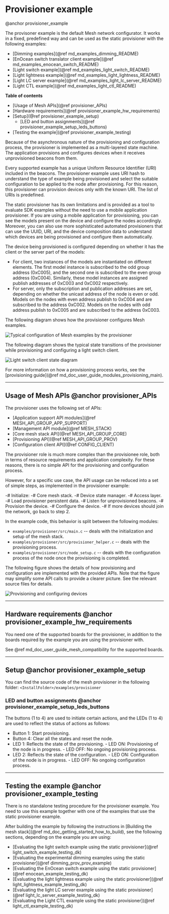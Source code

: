 # Provisioner example
@anchor provisioner_example

The provisoner example is the default Mesh network configurator.
It works in a fixed, predefined way and can be used as the static provisioner with the following examples:
- [Dimming examples](@ref md_examples_dimming_README)
- [EnOcean switch translator client example](@ref md_examples_enocean_switch_README)
- [Light switch example](@ref md_examples_light_switch_README)
- [Light lightness example](@ref md_examples_light_lightness_README)
- [Light LC server example](@ref md_examples_light_lc_server_README)
- [Light CTL example](@ref md_examples_light_ctl_README)


**Table of contents**
- [Usage of Mesh APIs](@ref provisioner_APIs)
- [Hardware requirements](@ref provisioner_example_hw_requirements)
- [Setup](@ref provisioner_example_setup)
    - [LED and button assignments](@ref provisioner_example_setup_leds_buttons)
- [Testing the example](@ref provisioner_example_testing)

Because of the asynchronous nature of the provisioning and configuration process, the provisioner is implemented as a multi-layered state machine.
The application provisions and configures devices when it receives unprovisioned beacons from them.

Every supported example has a unique Uniform Resource Identifier (URI) included in the beacons.
The provisioner example uses URI hash to understand the type of example being provisioned and
select the suitable configuration to be applied to the node after provisioning.
For this reason, this provisioner can provision devices only with the known URI.
The list of URIs is predefined.

The static provisioner has its own limitations and is provided as a tool to evaluate SDK examples without the need to use a mobile application provisioner.
If you are using a mobile application for provisioning, you can see the models present on the device and configure the nodes accordingly.
Moreover, you can also use more sophisticated automated provisioners that can use the UUID, URI, and the device composition data to understand which devices are being provisioned and
configure them automatically.

The device being provisioned is configured depending on whether it has the client or the server part of the models:
- For client, two instances of the models are instantiated on different elements.
  The first model instance is subscribed to the odd group address (0xC005), and the second one is subscribed to the even group address (0xC004).
  Similarly, these model instances are assigned publish addresses of 0xC003 and 0xC002 respectively.
- For server, only the subscription and publication addresses are set, depending on whether the unicast address of the node is even or odd.
  Models on the nodes with even address publish to 0xC004 and are subscribed to the address 0xC002.
  Models on the nodes with odd address publish to 0xC005 and are subscribed to the address 0xC003.

The following diagram shows how the provisioner configures Mesh examples.

![Typical configuration of Mesh examples by the provisioner](images/provisioning_cfg.svg "Typical configuration of Mesh examples by Provisioner")

The following diagram shows the typical state transitions of the provisioner while provisioning and configuring a light switch client.

![Light switch client state diagram](images/light_switch_client_state_diagram.svg "Light switch client state diagram")

For more information on how a provisioning process works, see the [provisioning guide](@ref md_doc_user_guide_modules_provisioning_main).

---

## Usage of Mesh APIs @anchor provisioner_APIs

The provisioner uses the following set of APIs:
- [Application support API modules](@ref MESH_API_GROUP_APP_SUPPORT)
- [Management API module](@ref MESH_STACK)
- [Core mesh stack API](@ref MESH_API_GROUP_CORE)
- [Provisioning API](@ref MESH_API_GROUP_PROV)
- [Configuration client API](@ref CONFIG_CLIENT)

The provisioner role is much more complex than the provisionee role,
both in terms of resource requirements and application complexity.
For these reasons, there is no simple API for the provisioning and configuration process.

However, for a specific use case, the API usage can be reduced into a set of
simple steps, as implemented in the provisioner example:

-#  Initialize:
    -#  Core mesh stack.
    -#  Device state manager.
    -#  Access layer.
    -#  Load provisioner persistent data.
-#  Listen for unprovisioned beacons.
-#  Provision the device.
-#  Configure the device.
-#  If more devices should join the network, go back to step 2.

In the example code, this behavior is split between the following modules:
- `examples/provisioner/src/main.c` -- deals with the initialization and setup of the mesh stack.
- `examples/provisioner/src/provisioner_helper.c` -- deals with the provisioning process.
- `examples/provisioner/src/node_setup.c` -- deals with the configuration process of the
node once the provisioning is completed.

The following figure shows the details of how provisioning and configuration are implemented with the provided APIs.
Note that the figure may simplify some API calls to provide a clearer picture.
See the relevant source files for details.

![Provisioning and configuring devices](images/provisioner_interface.svg "Provisioning and configuring devices")

---


## Hardware requirements @anchor provisioner_example_hw_requirements

You need one of the supported boards for the provisioner, in addition to the boards required by the example you are using the provisioner with.

See @ref md_doc_user_guide_mesh_compatibility for the supported boards.


---

## Setup @anchor provisioner_example_setup

You can find the source code of the mesh provisioner in the following folder:
`<InstallFolder>/examples/provisioner`

### LED and button assignments @anchor provisioner_example_setup_leds_buttons

The buttons (1 to 4) are used to initiate certain actions, and the LEDs (1 to 4) are used to reflect
the status of actions as follows:
  - Button 1: Start provisioning.
  - Button 4: Clear all the states and reset the node.
  - LED 1: Reflects the state of the provisioning.
		- LED ON: Provisioning of the node is in progress.
		- LED OFF: No ongoing provisioning process.
  - LED 2: Reflects the state of the configuration.
		- LED ON: Configuration of the node is in progress.
		- LED OFF: No ongoing configuration process.


---

## Testing the example @anchor provisioner_example_testing

There is no standalone testing procedure for the provisioner example.
You need to use this example together with one of the examples that use the static provisioner example.

After building the example by following the instructions in [Building the mesh stack](@ref md_doc_getting_started_how_to_build),
see the following sections, depending on the example you are using:
- [Evaluating the light switch example using the static provisioner](@ref light_switch_example_testing_dk)
- [Evaluating the experimental dimming examples using the static provisioner](@ref dimming_prov_prov_example)
- [Evaluating the EnOcean switch example using the static provisioner](@ref enocean_example_testing_dk)
- [Evaluating the light lightness example using the static provisioner](@ref light_lightness_example_testing_dk)
- [Evaluating the light LC server example using the static provisioner](@ref light_lc_server_example_testing_dk)
- [Evaluating the Light CTL example using the static provisioner](@ref light_ctl_example_testing_dk)
